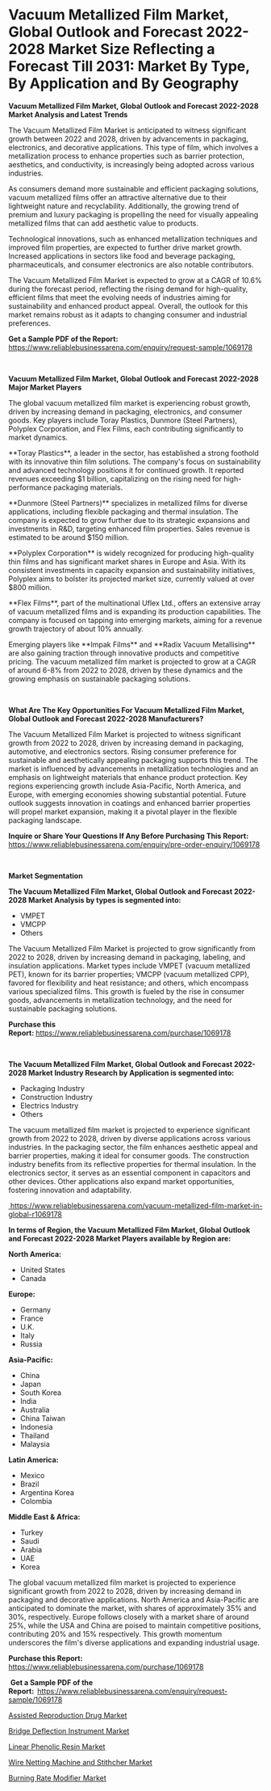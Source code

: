 <p><h1>Vacuum Metallized Film Market, Global Outlook and Forecast 2022-2028 Market Size Reflecting a Forecast Till 2031: Market By Type, By Application and By Geography</h1></p><p><strong>Vacuum Metallized Film Market, Global Outlook and Forecast 2022-2028 Market Analysis and Latest Trends</strong></p>
<p><p>The Vacuum Metallized Film Market is anticipated to witness significant growth between 2022 and 2028, driven by advancements in packaging, electronics, and decorative applications. This type of film, which involves a metallization process to enhance properties such as barrier protection, aesthetics, and conductivity, is increasingly being adopted across various industries. </p><p>As consumers demand more sustainable and efficient packaging solutions, vacuum metallized films offer an attractive alternative due to their lightweight nature and recyclability. Additionally, the growing trend of premium and luxury packaging is propelling the need for visually appealing metallized films that can add aesthetic value to products.</p><p>Technological innovations, such as enhanced metallization techniques and improved film properties, are expected to further drive market growth. Increased applications in sectors like food and beverage packaging, pharmaceuticals, and consumer electronics are also notable contributors. </p><p>The Vacuum Metallized Film Market is expected to grow at a CAGR of 10.6% during the forecast period, reflecting the rising demand for high-quality, efficient films that meet the evolving needs of industries aiming for sustainability and enhanced product appeal. Overall, the outlook for this market remains robust as it adapts to changing consumer and industrial preferences.</p></p>
<p><strong>Get a Sample PDF of the Report:&nbsp;</strong> <a href="https://www.reliablebusinessarena.com/enquiry/request-sample/1069178?utm_campaign=1174&utm_medium=2&utm_source=Github&utm_content=ia&utm_term=11102024&utm_id=vacuum-metallized-film-market-global-outlook-and-forecast-2022-2028">https://www.reliablebusinessarena.com/enquiry/request-sample/1069178</a></p>
<p>&nbsp;</p>
<p><strong>Vacuum Metallized Film Market, Global Outlook and Forecast 2022-2028 Major Market Players</strong></p>
<p><p>The global vacuum metallized film market is experiencing robust growth, driven by increasing demand in packaging, electronics, and consumer goods. Key players include Toray Plastics, Dunmore (Steel Partners), Polyplex Corporation, and Flex Films, each contributing significantly to market dynamics.</p><p>**Toray Plastics**, a leader in the sector, has established a strong foothold with its innovative thin film solutions. The company's focus on sustainability and advanced technology positions it for continued growth. It reported revenues exceeding $1 billion, capitalizing on the rising need for high-performance packaging materials.</p><p>**Dunmore (Steel Partners)** specializes in metallized films for diverse applications, including flexible packaging and thermal insulation. The company is expected to grow further due to its strategic expansions and investments in R&D, targeting enhanced film properties. Sales revenue is estimated to be around $150 million.</p><p>**Polyplex Corporation** is widely recognized for producing high-quality thin films and has significant market shares in Europe and Asia. With its consistent investments in capacity expansion and sustainability initiatives, Polyplex aims to bolster its projected market size, currently valued at over $800 million.</p><p>**Flex Films**, part of the multinational Uflex Ltd., offers an extensive array of vacuum metallized films and is expanding its production capabilities. The company is focused on tapping into emerging markets, aiming for a revenue growth trajectory of about 10% annually.</p><p>Emerging players like **Impak Films** and **Radix Vacuum Metallising** are also gaining traction through innovative products and competitive pricing. The vacuum metallized film market is projected to grow at a CAGR of around 6-8% from 2022 to 2028, driven by these dynamics and the growing emphasis on sustainable packaging solutions.</p></p>
<p>&nbsp;</p>
<p><strong>What Are The Key Opportunities For Vacuum Metallized Film Market, Global Outlook and Forecast 2022-2028 Manufacturers?</strong></p>
<p><p>The Vacuum Metallized Film Market is projected to witness significant growth from 2022 to 2028, driven by increasing demand in packaging, automotive, and electronics sectors. Rising consumer preference for sustainable and aesthetically appealing packaging supports this trend. The market is influenced by advancements in metallization technologies and an emphasis on lightweight materials that enhance product protection. Key regions experiencing growth include Asia-Pacific, North America, and Europe, with emerging economies showing substantial potential. Future outlook suggests innovation in coatings and enhanced barrier properties will propel market expansion, making it a pivotal player in the flexible packaging landscape.</p></p>
<p><strong>Inquire or Share Your Questions If Any Before Purchasing This Report:</strong> <a href="https://www.reliablebusinessarena.com/enquiry/pre-order-enquiry/1069178?utm_campaign=1174&utm_medium=2&utm_source=Github&utm_content=ia&utm_term=11102024&utm_id=vacuum-metallized-film-market-global-outlook-and-forecast-2022-2028">https://www.reliablebusinessarena.com/enquiry/pre-order-enquiry/1069178</a></p>
<p>&nbsp;</p>
<p><strong>Market Segmentation</strong></p>
<p><strong>The Vacuum Metallized Film Market, Global Outlook and Forecast 2022-2028 Market Analysis by types is segmented into:</strong></p>
<p><ul><li>VMPET</li><li>VMCPP</li><li>Others</li></ul></p>
<p><p>The Vacuum Metallized Film Market is projected to grow significantly from 2022 to 2028, driven by increasing demand in packaging, labeling, and insulation applications. Market types include VMPET (vacuum metallized PET), known for its barrier properties; VMCPP (vacuum metallized CPP), favored for flexibility and heat resistance; and others, which encompass various specialized films. This growth is fueled by the rise in consumer goods, advancements in metallization technology, and the need for sustainable packaging solutions.</p></p>
<p><strong>Purchase this Report:&nbsp;</strong><a href="https://www.reliablebusinessarena.com/purchase/1069178?utm_campaign=1174&utm_medium=2&utm_source=Github&utm_content=ia&utm_term=11102024&utm_id=vacuum-metallized-film-market-global-outlook-and-forecast-2022-2028">https://www.reliablebusinessarena.com/purchase/1069178</a></p>
<p>&nbsp;</p>
<p><strong>The Vacuum Metallized Film Market, Global Outlook and Forecast 2022-2028 Market Industry Research by Application is segmented into:</strong></p>
<p><ul><li>Packaging Industry</li><li>Construction Industry</li><li>Electrics Industry</li><li>Others</li></ul></p>
<p><p>The vacuum metallized film market is projected to experience significant growth from 2022 to 2028, driven by diverse applications across various industries. In the packaging sector, the film enhances aesthetic appeal and barrier properties, making it ideal for consumer goods. The construction industry benefits from its reflective properties for thermal insulation. In the electronics sector, it serves as an essential component in capacitors and other devices. Other applications also expand market opportunities, fostering innovation and adaptability.</p></p>
<p><a href="https://www.reliablebusinessarena.com/vacuum-metallized-film-market-in-global-r1069178?utm_campaign=1174&utm_medium=2&utm_source=Github&utm_content=ia&utm_term=11102024&utm_id=vacuum-metallized-film-market-global-outlook-and-forecast-2022-2028">&nbsp;https://www.reliablebusinessarena.com/vacuum-metallized-film-market-in-global-r1069178</a></p>
<p><strong>In terms of Region, the Vacuum Metallized Film Market, Global Outlook and Forecast 2022-2028 Market Players available by Region are:</strong></p>
<p>
    <p> <strong> North America: </strong>
        <ul>
            <li>United States</li>
            <li>Canada</li>
        </ul>
        </p> 
    <p> <strong> Europe: </strong>
        <ul>
            <li>Germany</li>
            <li>France</li>
            <li>U.K.</li>
            <li>Italy</li>
            <li>Russia</li>
        </ul>
        </p> 
    <p> <strong> Asia-Pacific: </strong>
        <ul>
            <li>China</li>
            <li>Japan</li>
            <li>South Korea</li>
            <li>India</li>
            <li>Australia</li>
            <li>China Taiwan</li>
            <li>Indonesia</li>
            <li>Thailand</li>
            <li>Malaysia</li>
        </ul>
        </p> 
    <p> <strong> Latin America: </strong>
        <ul>
            <li>Mexico</li>
            <li>Brazil</li>
            <li>Argentina Korea</li>
            <li>Colombia</li>
        </ul>
        </p> 
    <p> <strong> Middle East & Africa: </strong>
        <ul>
            <li>Turkey</li>
            <li>Saudi</li>
            <li>Arabia</li>
            <li>UAE</li>
            <li>Korea</li>
        </ul>
    </p>
    </p>
<p><p>The global vacuum metallized film market is projected to experience significant growth from 2022 to 2028, driven by increasing demand in packaging and decorative applications. North America and Asia-Pacific are anticipated to dominate the market, with shares of approximately 35% and 30%, respectively. Europe follows closely with a market share of around 25%, while the USA and China are poised to maintain competitive positions, contributing 20% and 15% respectively. This growth momentum underscores the film's diverse applications and expanding industrial usage.</p></p>
<p><strong>Purchase this Report: </strong><a href="https://www.reliablebusinessarena.com/purchase/1069178?utm_campaign=1174&utm_medium=2&utm_source=Github&utm_content=ia&utm_term=11102024&utm_id=vacuum-metallized-film-market-global-outlook-and-forecast-2022-2028">https://www.reliablebusinessarena.com/purchase/1069178</a></p>
<p>&nbsp;<strong>Get a Sample PDF of the Report:&nbsp;&nbsp;</strong><a href="https://www.reliablebusinessarena.com/enquiry/request-sample/1069178?utm_campaign=1174&utm_medium=2&utm_source=Github&utm_content=ia&utm_term=11102024&utm_id=vacuum-metallized-film-market-global-outlook-and-forecast-2022-2028">https://www.reliablebusinessarena.com/enquiry/request-sample/1069178</a></p>
<p><strong></strong></p>
<p><p><a href="https://www.linkedin.com/pulse/strategic-market-insights-navigating-global-assisted-reproduction-dxxgf?utm_campaign=1174&utm_medium=2&utm_source=Github&utm_content=ia&utm_term=11102024&utm_id=vacuum-metallized-film-market-global-outlook-and-forecast-2022-2028">Assisted Reproduction Drug Market</a></p><p><a href="https://www.linkedin.com/pulse/global-bridge-deflection-instrument-market-size-expected-prilf?utm_campaign=1174&utm_medium=2&utm_source=Github&utm_content=ia&utm_term=11102024&utm_id=vacuum-metallized-film-market-global-outlook-and-forecast-2022-2028">Bridge Deflection Instrument Market</a></p><p><a href="https://www.linkedin.com/pulse/booming-linear-phenolic-resin-market-sector-analysis-growth-6jo7c?utm_campaign=1174&utm_medium=2&utm_source=Github&utm_content=ia&utm_term=11102024&utm_id=vacuum-metallized-film-market-global-outlook-and-forecast-2022-2028">Linear Phenolic Resin Market</a></p><p><a href="https://www.linkedin.com/pulse/wire-netting-machine-stithcher-market-segmentation-geographical-sgazf?utm_campaign=1174&utm_medium=2&utm_source=Github&utm_content=ia&utm_term=11102024&utm_id=vacuum-metallized-film-market-global-outlook-and-forecast-2022-2028">Wire Netting Machine and Stithcher Market</a></p><p><a href="https://www.linkedin.com/pulse/evolution-burning-rate-modifier-market-key-shifts-from-0krkf?utm_campaign=1174&utm_medium=2&utm_source=Github&utm_content=ia&utm_term=11102024&utm_id=vacuum-metallized-film-market-global-outlook-and-forecast-2022-2028">Burning Rate Modifier Market</a></p></p>